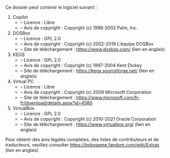 ﻿Ce dossier peut contenir le logiciel suivant :

1. Copilot
   - – Licence : Libre
   - – Avis de copyright : Copyright (c) 1998-2002 Palm, Inc.
2. DOSBox
   - – Licence : GPL 2.0
   - – Avis de copyright : Copyright (c) 2002-2019 L'équipe DOSBox
   - – Site de téléchargement : https://www.dosbox.com/ (lien en anglais)
3. KEGS
   - – Licence : GPL 2.0
   - – Avis de copyright : Copyright (c) 1997-2004 Kent Dickey
   - – Site de téléchargement : https://kegs.sourceforge.net/ (lien en anglais)
4. Virtual PC
   - – Licence : Libre
   - – Avis de copyright : Copyright (c) 2008 Microsoft Corporation
   - – Site de téléchargement : https://www.microsoft.com/fr-fr/download/details.aspx?id=4580
5. VirtualBox
   - – Licence : GPL 2.0
   - – Avis de copyright : Copyright (c) 2010-2021 Oracle Corporation
   - – Site de téléchargement : https://www.virtualbox.org/ (lien en anglais)

Pour obtenir des avis légalés completes, des listes de contributeurs et de traducteurs, veuillez consulter https://bobsgame.fandom.com/wiki/Extras (lien en anglais)

